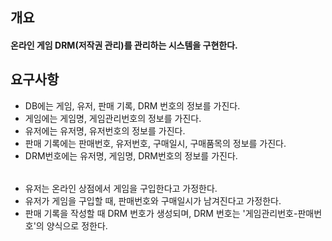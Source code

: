 
## 개요
#### 온라인 게임 DRM(저작권 관리)를 관리하는 시스템을 구현한다.
## 요구사항
- DB에는 게임, 유저, 판매 기록, DRM 번호의 정보를 가진다.
- 게임에는 게임명, 게임관리번호의 정보를 가진다.
- 유저에는 유저명, 유저번호의 정보를 가진다.
- 판매 기록에는 판매번호, 유저번호, 구매일시, 구매품목의 정보를 가진다.
- DRM번호에는 유저명, 게임명, DRM번호의 정보를 가진다.
######
- 유저는 온라인 상점에서 게임을 구입한다고 가정한다.
- 유저가 게임을 구입할 때, 판매번호와 구매일시가 남겨진다고 가정한다.
- 판매 기록을 작성할 때 DRM 번호가 생성되며, DRM 번호는 '게임관리번호-판매번호'의 양식으로 정한다.
######
